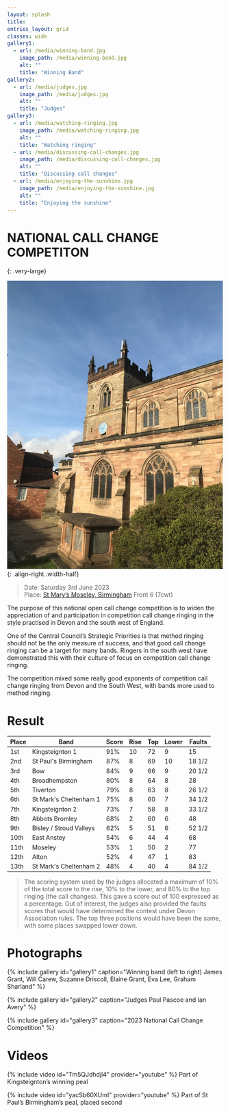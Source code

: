 ```yaml
---
layout: splash
title: 
entries_layout: grid
classes: wide
gallery1:
  - url: /media/winning-band.jpg
    image_path: /media/winning-band.jpg
    alt: ""
    title: "Winning Band"
gallery2:
  - url: /media/judges.jpg
    image_path: /media/judges.jpg
    alt: ""
    title: "Judges"
gallery3:
  - url: /media/watching-ringing.jpg
    image_path: /media/watching-ringing.jpg
    alt: ""
    title: "Watching ringing"
  - url: /media/discussing-call-changes.jpg
    image_path: /media/discussing-call-changes.jpg
    alt: ""
    title: "Discussing call changes"
  - url: /media/enjoying-the-sunshine.jpg
    image_path: /media/enjoying-the-sunshine.jpg
    alt: ""
    title: "Enjoying the sunshine"
---
```


# NATIONAL CALL CHANGE COMPETITON
{: .very-large}

![](/media/moseley-st-mary.jpg){: .align-right .width-half}

> Date:	Saturday 3rd June 2023   
> Place:	[St Mary’s Moseley, Birmingham](https://dove.cccbr.org.uk/tower/16431) Front 6 (7cwt)

The purpose of this national open call change competition is to widen the appreciation of and participation in competition call change ringing in the style practised in Devon and the south west of England.

One of the Central Council’s Strategic Priorities is that method ringing should not be the only measure of success, and that good call change ringing can be a target for many bands. Ringers in the south west have demonstrated this with their culture of focus on competition call change ringing.

The competition mixed some really good exponents of competition call change ringing from Devon and the South West, with bands more used to method ringing.

# Result

| Place | Band                    | Score | Rise | Top | Lower | Faults |
| ----- | ----------------------- | ----- | ---- | --- | ----- | ------ |
| 1st   | Kingsteignton 1         | 91%   | 10   | 72  | 9     | 15     |
| 2nd   | St Paul's Birmingham    | 87%   | 8    | 69  | 10    | 18 1/2 |
| 3rd   | Bow                     | 84%   | 9    | 66  | 9     | 20 1/2 |
| 4th   | Broadhempston           | 80%   | 8    | 64  | 8     | 28     |
| 5th   | Tiverton                | 79%   | 8    | 63  | 8     | 26 1/2 |
| 6th   | St Mark's Cheltenham 1  | 75%   | 8    | 60  | 7     | 34 1/2 |
| 7th   | Kingsteignton 2         | 73%   | 7    | 58  | 8     | 33 1/2 |
| 8th   | Abbots Bromley          | 68%   | 2    | 60  | 6     | 48     |
| 9th   | Bisley / Stroud Valleys | 62%   | 5    | 51  | 6     | 52 1/2 |
| 10th  | East Anstey             | 54%   | 6    | 44  | 4     | 68     |
| 11th  | Moseley                 | 53%   | 1    | 50  | 2     | 77     |
| 12th  | Alton                   | 52%   | 4    | 47  | 1     | 83     |
| 13th  | St Mark's Cheltenham 2  | 48%   | 4    | 40  | 4     | 84 1/2 |

> The scoring system used by the judges allocated a maximum of 10% of the total score to the rise, 10% to the lower, and 80% to the top ringing (the call changes). This gave a score out of 100 expressed as a percentage. Out of interest, the judges also provided the faults scores that would have determined the contest under Devon Association rules. The top three positions would have been the same, with some places swapped lower down.						

# Photographs

{% include gallery id="gallery1" caption="Winning band (left to right) James Grant, Will Carew, Suzanne Driscoll, Elaine Grant, Eva Lee, Graham Sharland" %}

{% include gallery id="gallery2" caption="Judges Paul Pascoe and Ian Avery" %}

{% include gallery id="gallery3" caption="2023 National Call Change Competition" %}

# Videos
 
{% include video id="Tm5QJdhdjl4" provider="youtube" %}
Part of Kingsteignton’s winning peal
 
{% include video id="yacSb60XUmI" provider="youtube" %}
Part of St Paul’s Birmingham’s peal, placed second
 
